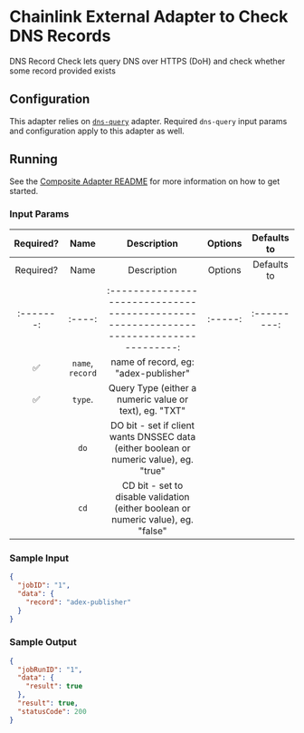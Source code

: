 # Chainlink External Adapter to Check DNS Records

DNS Record Check lets query DNS over HTTPS (DoH) and check whether some record provided exists

## Configuration

This adapter relies on [`dns-query`](../../dns-query/README.md) adapter. Required `dns-query` input params and configuration apply to this adapter as well.

## Running

See the [Composite Adapter README](../README.md) for more information on how to get started.

### Input Params

| Required? |       Name       |             Description              | Options | Defaults to |
| :-------: | :--------------: | :----------------------------------: | :-----: | :---------: |
| Required? |  Name  |                                      Description                                       | Options | Defaults to |
| :-------: | :----: | :------------------------------------------------------------------------------------: | :-----: | :---------: |
|    ✅     | `name`, `record` |                             name of record, eg: "adex-publisher"                                                      |         |             |
|    ✅     | `type`.                   |                 Query Type (either a numeric value or text), eg. "TXT"                                     |         |             |
|           | `do`                      | DO bit - set if client wants DNSSEC data (either boolean or numeric value), eg. "true" |         |             |
|           |  `cd`                     |   CD bit - set to disable validation (either boolean or numeric value), eg. "false"            |         |             |

### Sample Input

```json
{
  "jobID": "1",
  "data": {
    "record": "adex-publisher"
  }
}
```

### Sample Output

```json
{
  "jobRunID": "1",
  "data": {
    "result": true
  },
  "result": true,
  "statusCode": 200
}
```
